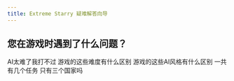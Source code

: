 ```yaml
---
title: Extreme Starry 疑难解答向导
---
```


## 您在游戏时遇到了什么问题？

<GuideButton to="/FAQ/Question/TooHard">AI太难了我打不过</GuideButton>
<GuideButton to="/FAQ/Question/AIDifficulty">游戏的这些难度有什么区别</GuideButton>
<GuideButton to="/FAQ/Question/AIStyle">游戏的这些AI风格有什么区别</GuideButton>
<GuideButton to="/FAQ/Question/HowMuchMission">一共有几个任务</GuideButton>
<GuideButton to="/FAQ/Question/HowMuchSide">只有三个国家吗</GuideButton>
